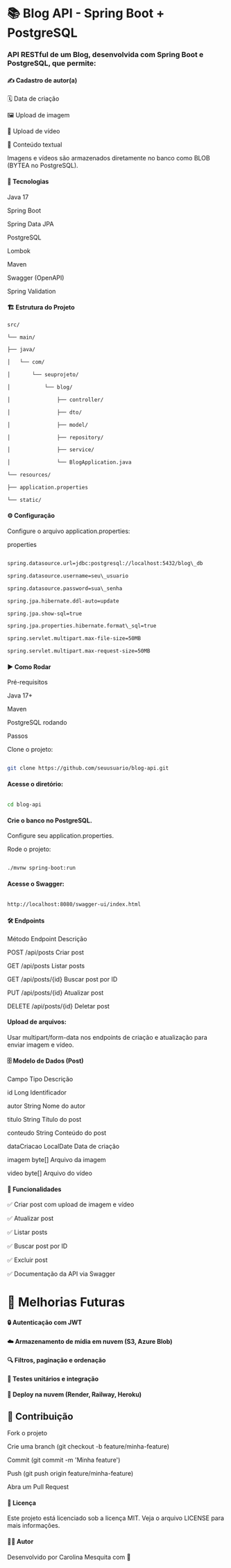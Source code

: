 # 📚 Blog API - Spring Boot + PostgreSQL

### API RESTful de um Blog, desenvolvida com Spring Boot e PostgreSQL, que permite:

#### ✍️ Cadastro de autor(a)

🗓️ Data de criação

🖼️ Upload de imagem

🎥 Upload de vídeo

📝 Conteúdo textual

Imagens e vídeos são armazenados diretamente no banco como BLOB (BYTEA no PostgreSQL).

#### 🚀 Tecnologias

Java 17

Spring Boot

Spring Data JPA

PostgreSQL

Lombok

Maven

Swagger (OpenAPI)

Spring Validation

#### 🏗️ Estrutura do Projeto

``` bash
src/

└── main/

├── java/

│   └── com/

│       └── seuprojeto/

│           └── blog/

│               ├── controller/

│               ├── dto/

│               ├── model/

│               ├── repository/

│               ├── service/

│               └── BlogApplication.java

└── resources/

├── application.properties

└── static/
```
#### ⚙️ Configuração

Configure o arquivo application.properties:

properties

``` bash

spring.datasource.url=jdbc:postgresql://localhost:5432/blog\_db

spring.datasource.username=seu\_usuario

spring.datasource.password=sua\_senha

spring.jpa.hibernate.ddl-auto=update

spring.jpa.show-sql=true

spring.jpa.properties.hibernate.format\_sql=true

spring.servlet.multipart.max-file-size=50MB

spring.servlet.multipart.max-request-size=50MB
```

#### ▶️ Como Rodar

Pré-requisitos

Java 17+

Maven

PostgreSQL rodando

Passos

Clone o projeto:

```bash

git clone https://github.com/seuusuario/blog-api.git
```

#### Acesse o diretório:

```bash

cd blog-api
```

#### Crie o banco no PostgreSQL.

Configure seu application.properties.

Rode o projeto:

```bash

./mvnw spring-boot:run
 ```
#### Acesse o Swagger:

```bash

http://localhost:8080/swagger-ui/index.html
```

#### 🛠️ Endpoints

Método	Endpoint	Descrição

POST	/api/posts	Criar post

GET	/api/posts	Listar posts

GET	/api/posts/{id}	Buscar post por ID

PUT	/api/posts/{id}	Atualizar post

DELETE	/api/posts/{id}	Deletar post

#### Upload de arquivos:

Usar multipart/form-data nos endpoints de criação e atualização para enviar imagem e vídeo.

#### 🗄️ Modelo de Dados (Post)

Campo	Tipo	Descrição

id	Long	Identificador

autor	String	Nome do autor

titulo	String	Título do post

conteudo	String	Conteúdo do post

dataCriacao	LocalDate	Data de criação

imagem	byte[]	Arquivo da imagem

video	byte[]	Arquivo do vídeo

#### 🚀 Funcionalidades

✅ Criar post com upload de imagem e vídeo

✅ Atualizar post

✅ Listar posts

✅ Buscar post por ID

✅ Excluir post

✅ Documentação da API via Swagger

# 🐍 Melhorias Futuras

#### 🔒 Autenticação com JWT

#### ☁️ Armazenamento de mídia em nuvem (S3, Azure Blob)

#### 🔍 Filtros, paginação e ordenação

#### 🧪 Testes unitários e integração

#### 🚀 Deploy na nuvem (Render, Railway, Heroku)

## 🤝 Contribuição

Fork o projeto

Crie uma branch (git checkout -b feature/minha-feature)

Commit (git commit -m 'Minha feature')

Push (git push origin feature/minha-feature)

Abra um Pull Request

#### 📜 Licença

Este projeto está licenciado sob a licença MIT. Veja o arquivo LICENSE para mais informações.

#### 👨‍💻 Autor

Desenvolvido por Carolina Mesquita com 💙


